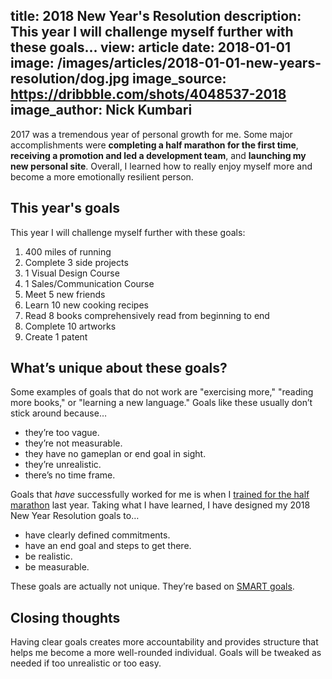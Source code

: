 title: 2018 New Year's Resolution
description: This year I will challenge myself further with these goals...
view: article
date: 2018-01-01
image: /images/articles/2018-01-01-new-years-resolution/dog.jpg
image_source: https://dribbble.com/shots/4048537-2018
image_author: Nick Kumbari
---

2017 was a tremendous year of personal growth for me.  Some major accomplishments were **completing a half marathon for the first time**, **receiving a promotion and led a development team**, and **launching my new personal site**.  Overall, I learned how to really enjoy myself more and become a more emotionally resilient person.

## This year's goals

This year I will challenge myself further with these goals:

1. 400 miles of running
1. Complete 3 side projects
1. 1 Visual Design Course
1. 1 Sales/Communication Course
1. Meet 5 new friends
1. Learn 10 new cooking recipes
1. Read 8 books comprehensively read from beginning to end
1. Complete 10 artworks
1. Create 1 patent

## What’s unique about these goals?
Some examples of goals that do not work are "exercising more," "reading more books," or "learning a new language."   Goals like these usually don’t stick around because…
* they’re too vague.
* they’re not measurable.
* they have no gameplan or end goal in sight.
* they’re unrealistic.
* there’s no time frame.

Goals that _have_ successfully worked for me is when I [trained for the half marathon](http://www.jameszhang.io/articles/2017-03-09-my-first-half-marathon) last year.  Taking what I have learned, I have designed my 2018 New Year Resolution goals to…
* have clearly defined commitments.
* have an end goal and steps to get there.
* be realistic.
* be measurable.

These goals are actually not unique.  They’re based on [SMART goals](http://topachievement.com/smart.html).

## Closing thoughts
Having clear goals creates more accountability and provides structure that helps me become a more well-rounded individual.  Goals will be tweaked as needed if too unrealistic or too easy.